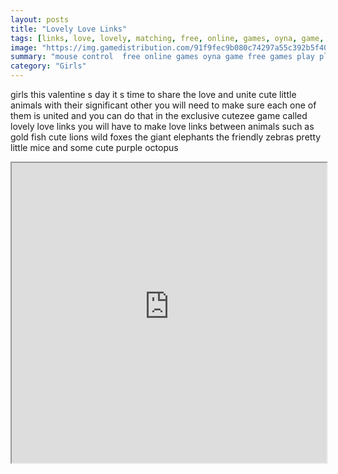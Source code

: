 ```yaml
---
layout: posts
title: "Lovely Love Links"
tags: [links, love, lovely, matching, free, online, games, oyna, game, free, games, play, play, games]
image: "https://img.gamedistribution.com/91f9fec9b080c74297a55c392b5f40a4.jpg"
summary: "mouse control  free online games oyna game free games play play games"
category: "Girls"
---
```


girls this valentine s day it s time to share the love and unite cute little animals with their significant other you will need to make sure each one of them is united and you can do that in the exclusive cutezee game called lovely love links you will have to make love links between animals such as gold fish cute lions wild foxes the giant elephants the friendly zebras pretty little mice and some cute purple octopus

<iframe width="100%" height="480px;" src="https://flash.gamedistribution.com?game=91f9fec9b080c74297a55c392b5f40a4"></iframe>